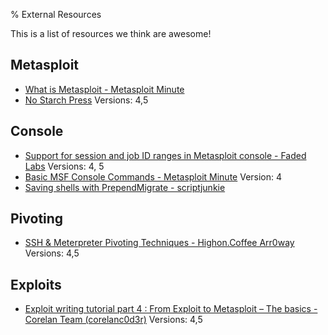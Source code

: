 % External Resources

This is a list of resources we think are awesome!


## Metasploit

* [What is Metasploit - Metasploit Minute](https://www.youtube.com/watch?v=TCPyoWHy4eA)
* [No Starch Press](https://nostarch.com/metasploit) Versions: 4,5

## Console

* [Support for session and job ID ranges in Metasploit console - Faded Labs](https://fadedlab.wordpress.com/2014/12/16/10/) Versions: 4, 5
* [Basic MSF Console Commands - Metasploit Minute](https://www.youtube.com/watch?v=gWKyFYMY_Pk) Version: 4
* [Saving shells with PrependMigrate - scriptjunkie](https://www.scriptjunkie.us/2013/03/saving-shells-with-prependmigrate/)

## Pivoting

* [SSH & Meterpreter Pivoting Techniques - Highon.Coffee Arr0way](https://highon.coffee/blog/ssh-meterpreter-pivoting-techniques/) Versions: 4,5

## Exploits

* [Exploit writing tutorial part 4 : From Exploit to Metasploit – The basics -  Corelan Team (corelanc0d3r)](https://www.corelan.be/index.php/2009/08/12/exploit-writing-tutorials-part-4-from-exploit-to-metasploit-the-basics/) Versions: 4,5